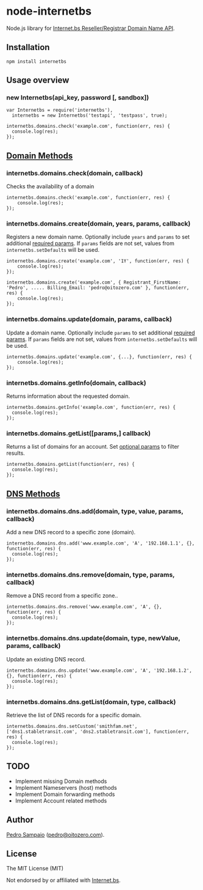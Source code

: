 # node-internetbs

Node.js library for [Internet.bs Reseller/Registrar Domain Name API](https://www.internetbs.net/ResellerRegistrarDomainNameAPI/).

## Installation

`npm install internetbs`

## Usage overview

### new Internetbs(api_key, password [, sandbox])

	var Internetbs = require('internetbs'),
	  internetbs = new Internetbs('testapi', 'testpass', true);

	internetbs.domains.check('example.com', function(err, res) {
	  console.log(res);
	});

## [Domain Methods](https://www.internetbs.net/ResellerRegistrarDomainNameAPI/)

### internetbs.domains.check(domain, callback)

Checks the availability of a domain

	internetbs.domains.check('example.com', function(err, res) {
		console.log(res);
	});

### internetbs.domains.create(domain, years, params, callback)

Registers a new domain name. Optionally include `years` and `params` to set additional [required params](https://www.internetbs.net/ResellerRegistrarDomainNameAPI/). If `params` fields are not set, values from `internetbs.setDefaults` will be used.

	internetbs.domains.create('example.com', '1Y', function(err, res) {
		console.log(res);
	});

	internetbs.domains.create('example.com', { Registrant_FirstName: 'Pedro', ..... Billing_Email: 'pedro@oitozero.com' }, function(err, res) {
		console.log(res);
	});

### internetbs.domains.update(domain, params, callback)

Update a domain name. Optionally include `params` to set additional [required params](https://www.internetbs.net/ResellerRegistrarDomainNameAPI/). If `params` fields are not set, values from `internetbs.setDefaults` will be used.

	internetbs.domains.update('example.com', {...}, function(err, res) {
		console.log(res);
	});

### internetbs.domains.getInfo(domain, callback)

Returns information about the requested domain.

	internetbs.domains.getInfo('example.com', function(err, res) {
	  console.log(res);
	});

### internetbs.domains.getList([params,] callback)

Returns a list of domains for an account. Set [optional params](https://www.internetbs.net/ResellerRegistrarDomainNameAPI/) to filter results.

	internetbs.domains.getList(function(err, res) {
	  console.log(res);
	});

## [DNS Methods](https://www.internetbs.net/ResellerRegistrarDomainNameAPI/)

### internetbs.domains.dns.add(domain, type, value, params, callback)

Add a new DNS record to a specific zone (domain).

	internetbs.domains.dns.add('www.example.com', 'A', '192.168.1.1', {}, function(err, res) {
	  console.log(res);
	});

### internetbs.domains.dns.remove(domain, type, params, callback)

Remove a DNS record from a specific zone..

	internetbs.domains.dns.remove('www.example.com', 'A', {}, function(err, res) {
	  console.log(res);
	});

### internetbs.domains.dns.update(domain, type, newValue, params, callback)

Update an existing DNS record.

	internetbs.domains.dns.update('www.example.com', 'A', '192.168.1.2', {}, function(err, res) {
	  console.log(res);
	});

### internetbs.domains.dns.getList(domain, type, callback)

Retrieve the list of DNS records for a specific domain.

	internetbs.domains.dns.setCustom('smithfam.net', ['dns1.stabletransit.com', 'dns2.stabletransit.com'], function(err, res) {
	  console.log(res);
	});

## TODO

* Implement missing Domain methods
* Implement Nameservers (host) methods
* Implement Domain forwarding methods
* Implement Account related methods


## Author

[Pedro Sampaio](http://twitter.com/oitozero) ([pedro@oitozero.com](mailto:pedro@oitozero.com)).

## License

The MIT License (MIT)

Not endorsed by or affiliated with [Internet.bs](https://internetbs.net/).
